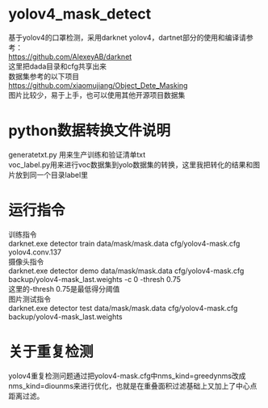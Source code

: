 # yolov4_mask_detect  
基于yolov4的口罩检测，采用darknet yolov4，dartnet部分的使用和编译请参考：  
https://github.com/AlexeyAB/darknet  
这里把dada目录和cfg共享出来  
数据集参考的以下项目  
https://github.com/xiaomujiang/Object_Dete_Masking  
图片比较少，易于上手，也可以使用其他开源项目数据集  

# python数据转换文件说明  
generatetxt.py 用来生产训练和验证清单txt  
voc_label.py用来进行voc数据集到yolo数据集的转换，这里我把转化的结果和图片放到同一个目录label里  
# 运行指令  
训练指令  
darknet.exe detector train data/mask/mask.data cfg/yolov4-mask.cfg yolov4.conv.137  
摄像头指令  
darknet.exe detector demo data/mask/mask.data cfg/yolov4-mask.cfg backup/yolov4-mask_last.weights -c 0 -thresh 0.75  
这里的-thresh 0.75是最低得分阈值  
图片测试指令  
darknet.exe detector test data/mask/mask.data cfg/yolov4-mask.cfg backup/yolov4-mask_last.weights   
# 关于重复检测  
yolov4重复检测问题通过把yolov4-mask.cfg中nms_kind=greedynms改成nms_kind=diounms来进行优化，也就是在重叠面积过滤基础上又加上了中心点距离过滤。  
